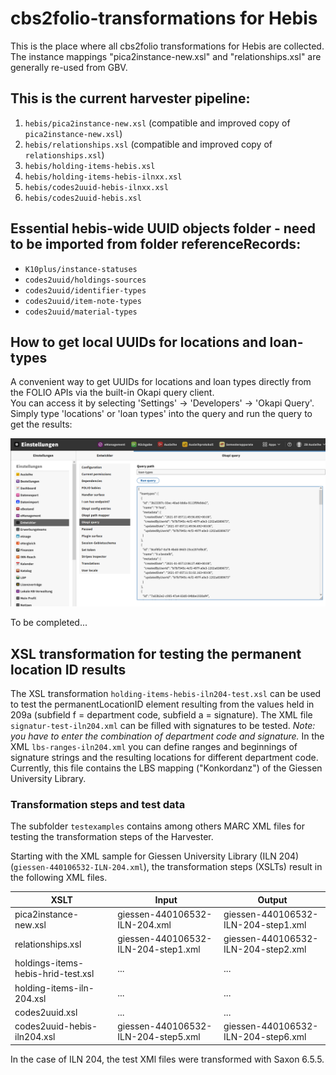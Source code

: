 # cbs2folio-transformations for Hebis

This is the place where all cbs2folio transformations for Hebis are collected. The instance
mappings "pica2instance-new.xsl" and "relationships.xsl" are generally re-used from GBV.

## This is the current harvester pipeline:

1. `hebis/pica2instance-new.xsl` (compatible and improved copy of `pica2instance-new.xsl`) 
1. `hebis/relationships.xsl` (compatible and improved copy of `relationships.xsl`) 
1. `hebis/holding-items-hebis.xsl`
1. `hebis/holding-items-hebis-ilnxx.xsl`
1. `hebis/codes2uuid-hebis-ilnxx.xsl`
1. `hebis/codes2uuid-hebis.xsl`

## Essential hebis-wide UUID objects folder - need to be imported from folder referenceRecords:

- `K10plus/instance-statuses`
- `codes2uuid/holdings-sources`
- `codes2uuid/identifier-types`
- `codes2uuid/item-note-types`
- `codes2uuid/material-types`

## How to get local UUIDs for locations and loan-types

A convenient way to get UUIDs for locations and loan types directly from the FOLIO APIs via the built-in Okapi query client.   
You can access it by selecting 'Settings' -> 'Developers' -> 'Okapi Query'.  
Simply type 'locations' or 'loan types' into the query and run the query to get the results:  

![Okapi query client](./FOLIO-OKAPI-Client.PNG)

To be completed...


## XSL transformation for testing the permanent location ID results

The XSL transformation `holding-items-hebis-iln204-test.xsl` can be used to test the permanentLocationID element resulting from the values held in 209a (subfield f = department code, subfield a = signature). The XML file `signatur-test-iln204.xml` can be filled with signatures to be tested. *Note: you have to enter the combination of department code and signature.* In the XML `lbs-ranges-iln204.xml` you can define ranges and beginnings of signature strings and the resulting locations for different department code. Currently, this file contains the LBS mapping ("Konkordanz") of the Giessen University Library.


### Transformation steps and test data

The subfolder `testexamples` contains among others MARC XML files for testing the transformation steps of the Harvester.

Starting with the XML sample for Giessen University Library (ILN 204) (`giessen-440106532-ILN-204.xml`), the transformation steps (XSLTs) result in the following XML files.


| XSLT                               | Input                                | Output                              |
| ---------------------------------- | ------------------------------------ | ----------------------------------- |
| pica2instance-new.xsl              | giessen-440106532-ILN-204.xml        | giessen-440106532-ILN-204-step1.xml |
| relationships.xsl                  | giessen-440106532-ILN-204-step1.xml  | giessen-440106532-ILN-204-step2.xml |
| holdings-items-hebis-hrid-test.xsl | ...                                  | ...                                 |
| holding-items-iln-204.xsl          | ...                                  | ...                                 |
| codes2uuid.xsl                     | ...                                  | ...                                 |
| codes2uuid-hebis-iln204.xsl        | giessen-440106532-ILN-204-step5.xml  | giessen-440106532-ILN-204-step6.xml |

In the case of ILN 204, the test XMl files were transformed with Saxon 6.5.5.
